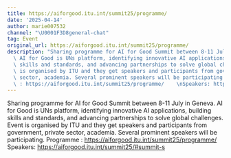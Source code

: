 ```yaml
---
title: https://aiforgood.itu.int/summit25/programme/
date: '2025-04-14'
author: marie007532
channel: "\U0001F3D8general-chat"
tag: Event
original_url: https://aiforgood.itu.int/summit25/programme/
description: "Sharing programme for AI for Good Summit between 8-11 July in Geneva.\
  \ AI for Good is UNs platform, identifying innovative AI applications, building\
  \ skills and standards, and advancing partnerships to solve global challenges. Event\
  \ is organised by ITU and they get speakers and participants from government, private\
  \ sector, academia. Several prominent speakers will be participating. \nProgramme\
  \ : https://aiforgood.itu.int/summit25/programme/    \nSpeakers: https://aiforgood.itu.int/summit25/#summit-s"
---
```


Sharing programme for AI for Good Summit between 8-11 July in Geneva. AI for Good is UNs platform, identifying innovative AI applications, building skills and standards, and advancing partnerships to solve global challenges. Event is organised by ITU and they get speakers and participants from government, private sector, academia. Several prominent speakers will be participating. 
Programme : https://aiforgood.itu.int/summit25/programme/    
Speakers: https://aiforgood.itu.int/summit25/#summit-s